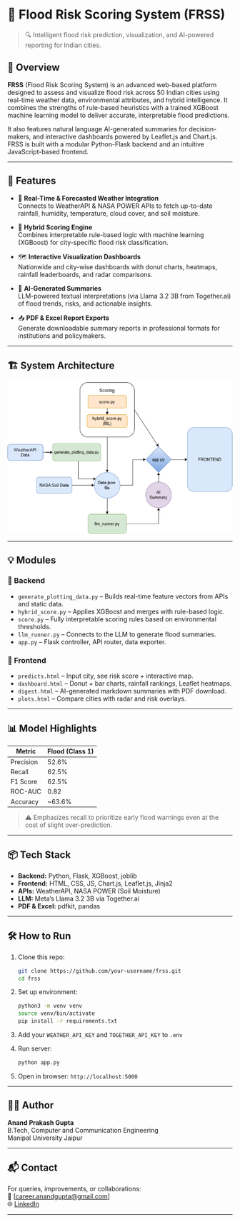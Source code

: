 
# 🌊 Flood Risk Scoring System (FRSS)

> 🔍 Intelligent flood risk prediction, visualization, and AI-powered reporting for Indian cities.

## 📌 Overview

**FRSS** (Flood Risk Scoring System) is an advanced web-based platform designed to assess and visualize flood risk across 50 Indian cities using real-time weather data, environmental attributes, and hybrid intelligence. It combines the strengths of rule-based heuristics with a trained XGBoost machine learning model to deliver accurate, interpretable flood predictions. 

It also features natural language AI-generated summaries for decision-makers, and interactive dashboards powered by Leaflet.js and Chart.js. FRSS is built with a modular Python-Flask backend and an intuitive JavaScript-based frontend.

---

## 🚀 Features

- 🔄 **Real-Time & Forecasted Weather Integration**  
  Connects to WeatherAPI & NASA POWER APIs to fetch up-to-date rainfall, humidity, temperature, cloud cover, and soil moisture.

- 🧠 **Hybrid Scoring Engine**  
  Combines interpretable rule-based logic with machine learning (XGBoost) for city-specific flood risk classification.

- 🗺️ **Interactive Visualization Dashboards**  
  Nationwide and city-wise dashboards with donut charts, heatmaps, rainfall leaderboards, and radar comparisons.

- 🤖 **AI-Generated Summaries**  
  LLM-powered textual interpretations (via Llama 3.2 3B from Together.ai) of flood trends, risks, and actionable insights.

- 📥 **PDF & Excel Report Exports**  
  Generate downloadable summary reports in professional formats for institutions and policymakers.

---

## 🏗️ System Architecture

![System Architecture Diagram](static/img/arch.png)

---

## 💡 Modules

### 🔧 Backend
- `generate_plotting_data.py` – Builds real-time feature vectors from APIs and static data.
- `hybrid_score.py` – Applies XGBoost and merges with rule-based logic.
- `score.py` – Fully interpretable scoring rules based on environmental thresholds.
- `llm_runner.py` – Connects to the LLM to generate flood summaries.
- `app.py` – Flask controller, API router, data exporter.

### 🎨 Frontend
- `predicts.html` – Input city, see risk score + interactive map.
- `dashboard.html` – Donut + bar charts, rainfall rankings, Leaflet heatmaps.
- `digest.html` – AI-generated markdown summaries with PDF download.
- `plots.html` – Compare cities with radar and risk overlays.

---

## 📊 Model Highlights

| Metric       | Flood (Class 1) |
|--------------|------------------|
| Precision    | 52.6%            |
| Recall       | 62.5%            |
| F1 Score     | 62.5%            |
| ROC-AUC      | 0.82             |
| Accuracy     | ~63.6%           |

> ⚠️ Emphasizes recall to prioritize early flood warnings even at the cost of slight over-prediction.

---

## 📦 Tech Stack

- **Backend:** Python, Flask, XGBoost, joblib
- **Frontend:** HTML, CSS, JS, Chart.js, Leaflet.js, Jinja2
- **APIs:** WeatherAPI, NASA POWER (Soil Moisture)
- **LLM:** Meta’s Llama 3.2 3B via Together.ai
- **PDF & Excel:** pdfkit, pandas

---

## 🛠️ How to Run

1. Clone this repo:
   ```bash
   git clone https://github.com/your-username/frss.git
   cd frss
   ```

2. Set up environment:
   ```bash
   python3 -m venv venv
   source venv/bin/activate
   pip install -r requirements.txt
   ```

3. Add your `WEATHER_API_KEY` and `TOGETHER_API_KEY` to `.env`

4. Run server:
   ```bash
   python app.py
   ```

5. Open in browser: `http://localhost:5000`

---

## 👨‍💻 Author

**Anand Prakash Gupta**  
B.Tech, Computer and Communication Engineering  
Manipal University Jaipur  

---

## 📬 Contact

For queries, improvements, or collaborations:  
📧 [career.anandgupta@gmail.com]  
🌐 [LinkedIn](https://www.linkedin.com/in/anand-prakash-gupta/)

---


